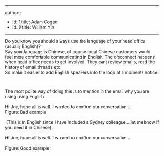

---
authors:
  - id: 1
    title: Adam Cogan
  - id: 9
    title: William Yin
---




<span class='intro'> <p>Do you know you should always use the language of your head office (usually English)?<br>Say your language is Chinese, of course local Chinese customers would feel more comfortable communicating in English. The disconnect happens when head office needs to get involved. They cant review emails, read the history of email threads etc. <br>So make it easier to add English speakers into the loop at a moments notice. <br></p><p><br></p> </span>

<p>​The most polite way of doing this is to mention in the email why you are using using English. <br>&#160;<br><span class="ssw-rteStyle-GreyBox"> Hi Joe, hope all is well. I wanted to confirm our conversation....</span><br><span class="ssw-rteStyle-FigureBad">Figure&#58; Bad example</span><br><br><span class="ssw-rteStyle-GreyBox">&#160;(This is in English since I have included a Sydney colleague... let me know if you need it in Chinese).<br><br><span>Hi Joe, hope all is well. I wanted to confirm our conversation....</span></span><br><br><span class="ssw-rteStyle-FigureGood">Figure&#58; Good example</span></p><p><br></p>


